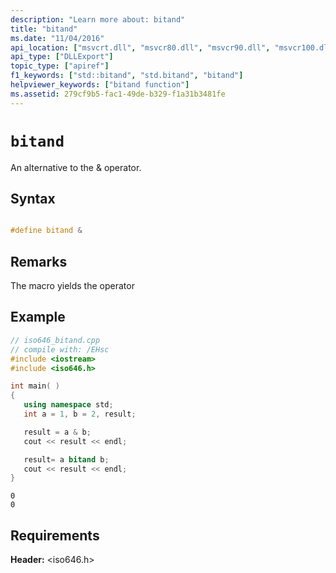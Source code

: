 ```yaml
---
description: "Learn more about: bitand"
title: "bitand"
ms.date: "11/04/2016"
api_location: ["msvcrt.dll", "msvcr80.dll", "msvcr90.dll", "msvcr100.dll", "msvcr100_clr0400.dll", "msvcr110.dll", "msvcr110_clr0400.dll", "msvcr120.dll", "msvcr120_clr0400.dll", "ucrtbase.dll"]
api_type: ["DLLExport"]
topic_type: ["apiref"]
f1_keywords: ["std::bitand", "std.bitand", "bitand"]
helpviewer_keywords: ["bitand function"]
ms.assetid: 279cf9b5-fac1-49de-b329-f1a31b3481fe
---
```

# `bitand`

An alternative to the & operator.

## Syntax

```C

#define bitand &
```

## Remarks

The macro yields the operator

## Example

```cpp
// iso646_bitand.cpp
// compile with: /EHsc
#include <iostream>
#include <iso646.h>

int main( )
{
   using namespace std;
   int a = 1, b = 2, result;

   result = a & b;
   cout << result << endl;

   result= a bitand b;
   cout << result << endl;
}
```

```Output
0
0
```

## Requirements

**Header:** \<iso646.h>
